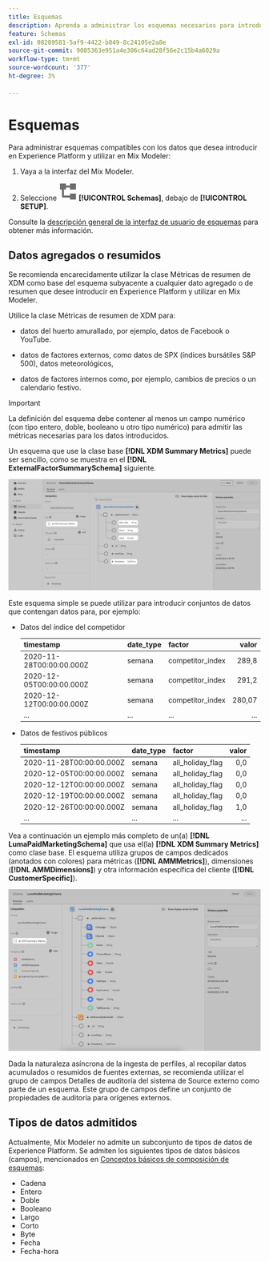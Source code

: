 ```yaml
---
title: Esquemas
description: Aprenda a administrar los esquemas necesarios para introducir datos en Mix Modeler.
feature: Schemas
exl-id: 08289581-5af9-4422-b049-8c24105e2a8e
source-git-commit: 9085363e951a4e306c64ad28f56e2c15b4a6029a
workflow-type: tm+mt
source-wordcount: '377'
ht-degree: 3%

---
```


# Esquemas

Para administrar esquemas compatibles con los datos que desea introducir en Experience Platform y utilizar en Mix Modeler:

1. Vaya a la interfaz del Mix Modeler.

1. Seleccione ![Esquemas](/help/assets//icons/Schemas.svg) **[!UICONTROL Schemas]**, debajo de **[!UICONTROL SETUP]**.

Consulte la [descripción general de la interfaz de usuario de esquemas](https://experienceleague.adobe.com/docs/experience-platform/xdm/ui/overview.html?lang=en) para obtener más información.

## Datos agregados o resumidos

Se recomienda encarecidamente utilizar la clase Métricas de resumen de XDM como base del esquema subyacente a cualquier dato agregado o de resumen que desee introducir en Experience Platform y utilizar en Mix Modeler.

Utilice la clase Métricas de resumen de XDM para:

- datos del huerto amurallado, por ejemplo, datos de Facebook o YouTube.

- datos de factores externos, como datos de SPX (índices bursátiles S&amp;P 500), datos meteorológicos,

- datos de factores internos como, por ejemplo, cambios de precios o un calendario festivo.

>[!IMPORTANT]
>
>La definición del esquema debe contener al menos un campo numérico (con tipo entero, doble, booleano u otro tipo numérico) para admitir las métricas necesarias para los datos introducidos.

Un esquema que use la clase base **[!DNL XDM Summary Metrics]** puede ser sencillo, como se muestra en el **[!DNL ExternalFactorSummarySchema]** siguiente.

![Esquema de factores externos](/help/assets//external-factors-schema.png)

Este esquema simple se puede utilizar para introducir conjuntos de datos que contengan datos para, por ejemplo:

- Datos del índice del competidor

  | timestamp | date_type | factor | valor |
  |---|---|---|--:|
  | 2020-11-28T00:00:00.000Z | semana | competitor_index | 289,8 |
  | 2020-12-05T00:00:00.000Z | semana | competitor_index | 291,2 |
  | 2020-12-12T00:00:00.000Z | semana | competitor_index | 280,07 |
  | ... | ... | ... | ... |

- Datos de festivos públicos

  | timestamp | date_type | factor | valor |
  |---|---|---|--:|
  | 2020-11-28T00:00:00.000Z | semana | all_holiday_flag | 0,0 |
  | 2020-12-05T00:00:00.000Z | semana | all_holiday_flag | 0,0 |
  | 2020-12-12T00:00:00.000Z | semana | all_holiday_flag | 0,0 |
  | 2020-12-19T00:00:00.000Z | semana | all_holiday_flag | 0,0 |
  | 2020-12-26T00:00:00.000Z | semana | all_holiday_flag | 1,0 |
  | ... | ... | ... | ... |


Vea a continuación un ejemplo más completo de un(a) **[!DNL LumaPaidMarketingSchema]** que usa el(la) **[!DNL XDM Summary Metrics]** como clase base. El esquema utiliza grupos de campos dedicados (anotados con colores) para métricas (**[!DNL AMMMetrics]**), dimensiones (**[!DNL AMMDimensions]**) y otra información específica del cliente (**[!DNL CustomerSpecific]**).

![Esquema de resumen](/help/assets//summary-schema.png)

Dada la naturaleza asíncrona de la ingesta de perfiles, al recopilar datos acumulados o resumidos de fuentes externas, se recomienda utilizar el grupo de campos Detalles de auditoría del sistema de Source externo como parte de un esquema. Este grupo de campos define un conjunto de propiedades de auditoría para orígenes externos.


## Tipos de datos admitidos

Actualmente, Mix Modeler no admite un subconjunto de tipos de datos de Experience Platform. Se admiten los siguientes tipos de datos básicos (campos), mencionados en [Conceptos básicos de composición de esquemas](https://experienceleague.adobe.com/docs/experience-platform/xdm/schema/composition.html?lang=en#data-type):

- Cadena
- Entero
- Doble
- Booleano
- Largo
- Corto
- Byte
- Fecha
- Fecha-hora
